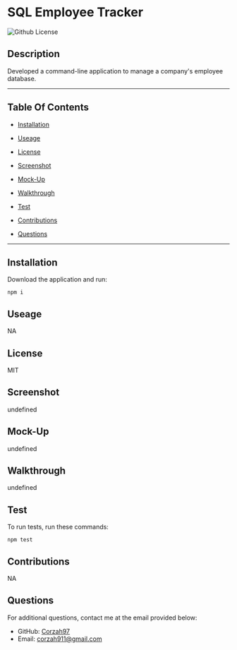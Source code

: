 # SQL Employee Tracker
  ![Github License](https://img.shields.io/badge/license-MIT-yellowgreen.svg)

  ## Description

 Developed a command-line application to manage a company's employee database.

 ---
 ## Table Of Contents

 * [Installation](#installation)

 * [Useage](useage)

 * [License](#license)
 
 * [Screenshot](#screenshot)

 * [Mock-Up](#mock-up)

 * [Walkthrough](#walkthrough)

 * [Test](test)

 * [Contributions](contributions)

 * [Questions](questions)

 ---

 ## Installation

 Download the application and run:

 ```
 npm i
 ```

 ## Useage

 NA

 ## License

 MIT

 ## Screenshot

 undefined

 ## Mock-Up

 undefined

 ## Walkthrough

 undefined

 ## Test

 To run tests, run these commands:

 ```
 npm test
 ```

 ## Contributions

 NA

 ## Questions

 For additional questions, contact me at the email provided below:

 - GitHub: [Corzah97](https://github.com/Corzah97/)
 - Email:  corzah911@gmail.com

